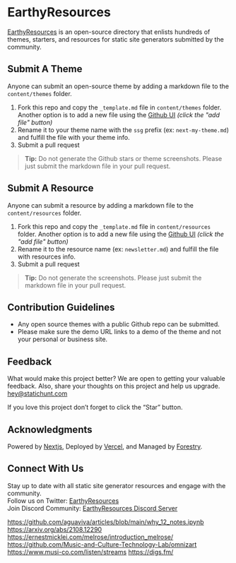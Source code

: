 # EarthyResources

[EarthyResources](https://statichunt.com/) is an open-source directory that enlists hundreds of themes, starters, and resources for static site generators submitted by the community.

## Submit A Theme

Anyone can submit an open-source theme by adding a markdown file to the `content/themes` folder.

1. Fork this repo and copy the `_template.md` file in `content/themes` folder. Another option is to add a new file using the [Github UI](https://github.com/statichunt/statichunt/tree/main/content/themes) _(click the "add file" button)_
2. Rename it to your theme name with the `ssg` prefix (ex: `next-my-theme.md`) and fulfill the file with your theme info.
3. Submit a pull request

> **Tip:** Do not generate the Github stars or theme screenshots. Please just submit the markdown file in your pull request.

## Submit A Resource

Anyone can submit a resource by adding a markdown file to the `content/resources` folder.

1. Fork this repo and copy the `_template.md` file in `content/resources` folder. Another option is to add a new file using the [Github UI](https://github.com/statichunt/statichunt/tree/main/content/resources) _(click the "add file" button)_
2. Rename it to the resource name (ex: `newsletter.md`) and fulfill the file with resources info.
3. Submit a pull request

> **Tip:** Do not generate the screenshots. Please just submit the markdown file in your pull request.

## Contribution Guidelines

* Any open source themes with a public Github repo can be submitted.
* Please make sure the demo URL links to a demo of the theme and not your personal or business site.

## Feedback

What would make this project better? We are open to getting your valuable feedback. Also, share your thoughts on this project and help us upgrade.
<br> hey@statichunt.com

If you love this project don’t forget to click the “Star” button.

## Acknowledgments

Powered by [Nextjs](https://nextjs.org//), Deployed by [Vercel](https://vercel.com/), and Managed by [Forestry](https://forestry.io/).

## Connect With Us

Stay up to date with all static site generator resources and engage with the community. <br>
Follow us on Twitter: [EarthyResources](https://twitter.com/earthy_tonez)<br> Join Discord Community: [EarthyResources Discord Server](https://discord.gg/ph9z267TBZ)





https://github.com/aguaviva/articles/blob/main/why_12_notes.ipynb
https://arxiv.org/abs/2108.12290
https://ernestmicklei.com/melrose/introduction_melrose/
https://github.com/Music-and-Culture-Technology-Lab/omnizart
https://www.musi-co.com/listen/streams
https://digs.fm/